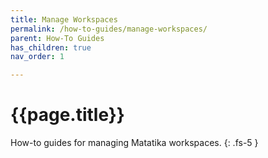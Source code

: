 ```yaml
---
title: Manage Workspaces
permalink: /how-to-guides/manage-workspaces/
parent: How-To Guides
has_children: true
nav_order: 1

---
```


# {{page.title}}

How-to guides for managing Matatika workspaces.
{: .fs-5 }
